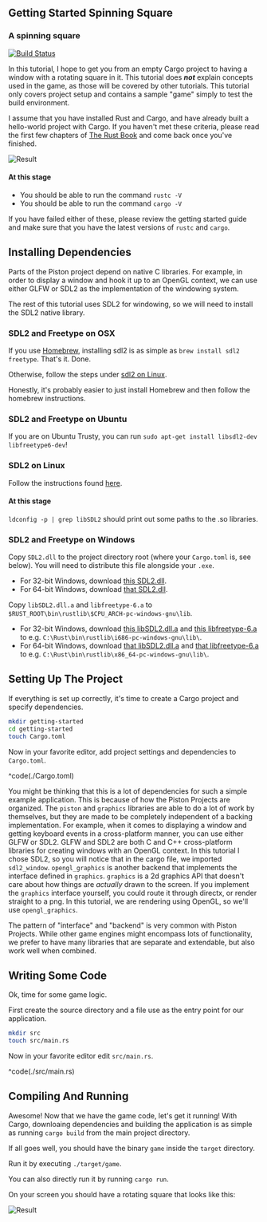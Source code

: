 ## Getting Started Spinning Square
### A spinning square

[![Build Status](https://travis-ci.org/PistonDevelopers/Piston-Tutorials.svg?branch=master)](https://travis-ci.org/PistonDevelopers/Piston-Tutorials)

In this tutorial, I hope to get you from an empty Cargo project to having a
window with a rotating square in it.
This tutorial does ___not___ explain concepts used in the game, as those
will be covered by other tutorials.
This tutorial only covers project setup and contains a sample "game" simply
to test the build environment.


I assume that you have installed Rust and Cargo, and have already built a
hello-world project with Cargo.
If you haven't met these criteria, please read the first few chapters of
[The Rust Book](http://doc.rust-lang.org/book/) and come back once
you've finished.

![Result](./out.gif)

#### At this stage

* You should be able to run the command `rustc -V`
* You should be able to run the command `cargo -V`

If you have failed either of these, please review the getting started
guide and make sure that you have the latest versions of `rustc` and `cargo`.

## Installing Dependencies

Parts of the Piston project depend on native C libraries. For example, in
order to display a window and hook it up to an OpenGL context, we can use
either GLFW or SDL2 as the implementation of the windowing system.

The rest of this tutorial uses SDL2 for windowing, so we will need to
install the SDL2 native library.

### SDL2 and Freetype on OSX

If you use [Homebrew](http://brew.sh), installing sdl2 is as simple as
`brew install sdl2 freetype`. That's it. Done.

Otherwise, follow the steps under [sdl2 on Linux](#sdl2-on-linux).

Honestly, it's probably easier to just install Homebrew and then follow the
homebrew instructions.

### SDL2 and Freetype on Ubuntu
If you are on Ubuntu Trusty, you can run
`sudo apt-get install libsdl2-dev libfreetype6-dev`!

### SDL2 on Linux
Follow the instructions found [here](http://nothingtocode.blogspot.com/2013/07/setting-up-sdl2-in-ubuntu-or-linux-mint.html).

#### At this stage
`ldconfig -p | grep libSDL2` should print out some paths to the .so libraries.

### SDL2 and Freetype on Windows
Copy `SDL2.dll` to the project directory root (where your `Cargo.toml` is, see below).
You will need to distribute this file alongside your `.exe`.
- For 32-bit Windows, download [this SDL2.dll](https://github.com/tedsta/getting-started-with-piston/blob/master/windows_clibs/i686/SDL2.dll?raw=true).
- For 64-bit Windows, download [that SDL2.dll](https://github.com/tedsta/getting-started-with-piston/blob/master/windows_clibs/x86_64/SDL2.dll?raw=true).

Copy `libSDL2.dll.a` and `libfreetype-6.a` to `$RUST_ROOT\bin\rustlib\$CPU_ARCH-pc-windows-gnu\lib`.
- For 32-bit Windows, download [this libSDL2.dll.a](https://github.com/tedsta/getting-started-with-piston/blob/master/windows_clibs/i686/libSDL2.dll.a?raw=true) and [this libfreetype-6.a](https://github.com/tedsta/getting-started-with-piston/blob/master/windows_clibs/i686/libfreetype-6.a?raw=true) to e.g. `C:\Rust\bin\rustlib\i686-pc-windows-gnu\lib\`.
- For 64-bit Windows, download [that libSDL2.dll.a](https://github.com/tedsta/getting-started-with-piston/blob/master/windows_clibs/x86_64/libSDL2.dll.a?raw=true) and [that libfreetype-6.a](https://github.com/tedsta/getting-started-with-piston/blob/master/windows_clibs/x86_64/libfreetype-6.a?raw=true) to e.g. `C:\Rust\bin\rustlib\x86_64-pc-windows-gnu\lib\`.

## Setting Up The Project

If everything is set up correctly, it's time to create a Cargo project
and specify dependencies.


```bash
mkdir getting-started
cd getting-started
touch Cargo.toml
```

Now in your favorite editor, add project settings and dependencies to
`Cargo.toml`.

^code(./Cargo.toml)

You might be thinking that this is a lot of dependencies for such a simple
example application.
This is because of how the Piston Projects are organized.
The `piston` and `graphics` libraries are able to do a lot of work by
themselves, but they are made to be completely independent of a
backing implementation.
For example, when it comes to displaying a window and getting keyboard events
in a cross-platform manner, you can use either GLFW or SDL2.
GLFW and SDL2 are both C and C++ cross-platform libraries for creating windows
with an OpenGL context.
In this tutorial I chose SDL2, so you will notice that in the cargo file, we
imported `sdl2_window`.
`opengl_graphics` is another backend that implements the interface defined in
`graphics`.
`graphics` is a 2d graphics API that doesn't care about how things are
*actually* drawn to the screen.
If you implement the `graphics` interface yourself, you could route it
through directx, or render straight to a png.
In this tutorial, we are rendering using OpenGL, so we'll use `opengl_graphics`.

The pattern of "interface" and "backend" is very common with Piston Projects.
While other game engines might encompass lots of functionality, we prefer to have
many libraries that are separate and extendable, but also work well when
combined.


## Writing Some Code

Ok, time for some game logic.

First create the source directory and a file use as the entry point for
our application.

```bash
mkdir src
touch src/main.rs
```

Now in your favorite editor edit `src/main.rs`.

^code(./src/main.rs)

## Compiling And Running

Awesome! Now that we have the game code, let's get it running!
With Cargo, downloaing dependencies and building the application is as
simple as running `cargo build` from the main project directory.

If all goes well, you should have the binary `game` inside the `target`
directory.

Run it by executing `./target/game`.

You can also directly run it by running `cargo run`.

On your screen you should have a rotating square that looks like this:

![Result](./out.gif)
